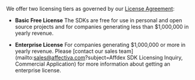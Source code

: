 We offer two licensing tiers as governed by our [License Agreement]({{site.baseurl}}/sdklicense/):

* **Basic Free License**
The SDKs are free for use in personal and open source projects and for companies generating less than $1,000,000 in yearly revenue.

* **Enterprise License**
For companies generating $1,000,000 or more in yearly revenue.
Please [contact our sales team](mailto:sales@affectiva.com?subject=Affdex SDK Licensing Inquiry, Commercial Application) for more information about getting an enterprise license.
